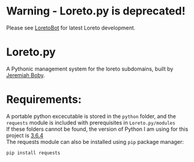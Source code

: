 # Warning - Loreto.py is deprecated!
Please see [LoretoBot](https://anonguy.github.io/loretobot) for latest Loreto development.
# Loreto.py
A Pythonic management system for the loreto subdomains, built by [Jeremiah Boby](https://anonguy.github.io).
# Requirements:
A portable python excecutable is stored in the `python` folder, and the `requests` module is included with prerequisites in `Loreto.py/modules` <br />
If these folders cannot be found, the version of Python I am using for this project is [3.6.4](https://www.python.org/downloads/release/python-364/) <br />
The requests module can also be installed using `pip` package manager: <br />
```
pip install requests
```
